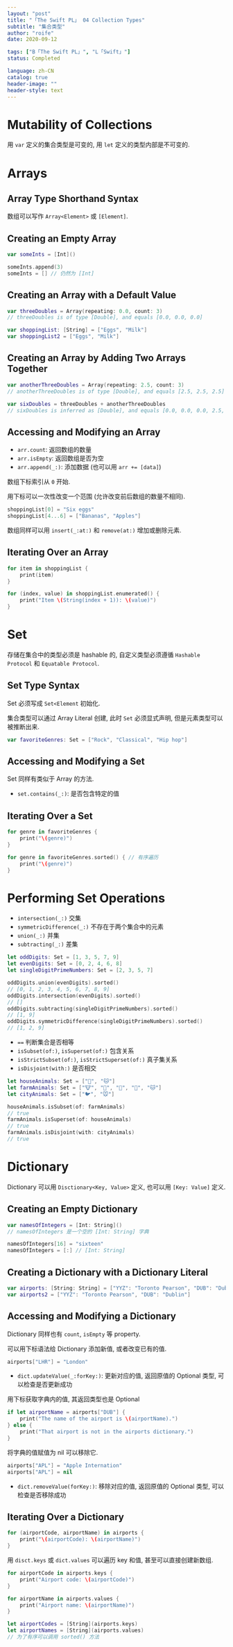 ```yaml
---
layout: "post"
title: "「The Swift PL」 04 Collection Types"
subtitle: "集合类型"
author: "roife"
date: 2020-09-12

tags: ["B「The Swift PL」", "L「Swift」"]
status: Completed

language: zh-CN
catalog: true
header-image: ""
header-style: text
---
```


# Mutability of Collections

用 `var` 定义的集合类型是可变的, 用 `let` 定义的类型内部是不可变的.

# Arrays

## Array Type Shorthand Syntax

数组可以写作 `Array<Element>` 或 `[Element]`.

## Creating an Empty Array

```swift
var someInts = [Int]()

someInts.append(3)
someInts = [] // 仍然为 [Int]
```

## Creating an Array with a Default Value

```swift
var threeDoubles = Array(repeating: 0.0, count: 3)
// threeDoubles is of type [Double], and equals [0.0, 0.0, 0.0]

var shoppingList: [String] = ["Eggs", "Milk"]
var shoppingList2 = ["Eggs", "Milk"]
```

## Creating an Array by Adding Two Arrays Together

```swift
var anotherThreeDoubles = Array(repeating: 2.5, count: 3)
// anotherThreeDoubles is of type [Double], and equals [2.5, 2.5, 2.5]

var sixDoubles = threeDoubles + anotherThreeDoubles
// sixDoubles is inferred as [Double], and equals [0.0, 0.0, 0.0, 2.5, 2.5, 2.5]
```

## Accessing and Modifying an Array

- `arr.count`: 返回数组的数量
- `arr.isEmpty`: 返回数组是否为空
- `arr.append(_:)`: 添加数据 (也可以用 `arr += [data]`)

数组下标索引从 `0` 开始.

用下标可以一次性改变一个范围 (允许改变前后数组的数量不相同).

```swift
shoppingList[0] = "Six eggs"
shoppingList[4...6] = ["Bananas", "Apples"]
```

数组同样可以用 `insert(_:at:)` 和 `remove(at:)` 增加或删除元素.

## Iterating Over an Array

```swift
for item in shoppingList {
    print(item)
}

for (index, value) in shoppingList.enumerated() {
    print("Item \(String(index + 1)): \(value)")
}
```

# Set

存储在集合中的类型必须是 hashable 的, 自定义类型必须遵循 `Hashable Protocol` 和 `Equatable Protocol`.

## Set Type Syntax

Set 必须写成 `Set<Element` 初始化.

集合类型可以通过 Array Literal 创建, 此时 `Set` 必须显式声明, 但是元素类型可以被推断出来.

```swift
var favoriteGenres: Set = ["Rock", "Classical", "Hip hop"]
```

## Accessing and Modifying a Set

Set 同样有类似于 Array 的方法.

- `set.contains(_:)`: 是否包含特定的值

## Iterating Over a Set

```swift
for genre in favoriteGenres {
    print("\(genre)")
}

for genre in favoriteGenres.sorted() { // 有序遍历
    print("\(genre)")
}
```

# Performing Set Operations

- `intersection(_:)` 交集
- `symmetricDifference(_:)` 不存在于两个集合中的元素
- `union(_:)` 并集
- `subtracting(_:)` 差集

```swift
let oddDigits: Set = [1, 3, 5, 7, 9]
let evenDigits: Set = [0, 2, 4, 6, 8]
let singleDigitPrimeNumbers: Set = [2, 3, 5, 7]

oddDigits.union(evenDigits).sorted()
// [0, 1, 2, 3, 4, 5, 6, 7, 8, 9]
oddDigits.intersection(evenDigits).sorted()
// []
oddDigits.subtracting(singleDigitPrimeNumbers).sorted()
// [1, 9]
oddDigits.symmetricDifference(singleDigitPrimeNumbers).sorted()
// [1, 2, 9]
```

- `==` 判断集合是否相等
- `isSubset(of:)`, `isSuperset(of:)` 包含关系
- `isStrictSubset(of:)`, `isStrictSuperset(of:)` 真子集关系
- `isDisjoint(with:)` 是否相交

```swift
let houseAnimals: Set = ["🐶", "🐱"]
let farmAnimals: Set = ["🐮", "🐔", "🐑", "🐶", "🐱"]
let cityAnimals: Set = ["🐦", "🐭"]

houseAnimals.isSubset(of: farmAnimals)
// true
farmAnimals.isSuperset(of: houseAnimals)
// true
farmAnimals.isDisjoint(with: cityAnimals)
// true
```

# Dictionary

Dictionary 可以用 `Disctionary<Key, Value>` 定义, 也可以用 `[Key: Value]` 定义.

## Creating an Empty Dictionary

```swift
var namesOfIntegers = [Int: String]()
// namesOfIntegers 是一个空的 [Int: String] 字典

namesOfIntegers[16] = "sixteen"
namesOfIntegers = [:] // [Int: String]
```

## Creating a Dictionary with a Dictionary Literal

```swift
var airports: [String: String] = ["YYZ": "Toronto Pearson", "DUB": "Dublin"]
var airports2 = ["YYZ": "Toronto Pearson", "DUB": "Dublin"]
```

## Accessing and Modifying a Dictionary

Dictionary 同样也有 `count`, `isEmpty` 等 property.

可以用下标语法给 Dictionary 添加新值, 或者改变已有的值.

```swift
airports["LHR"] = "London"
```

- `dict.updateValue(_:forKey:)`: 更新对应的值, 返回原值的 Optional 类型, 可以检查是否更新成功

用下标获取字典内的值, 其返回类型也是 Optional

```swift
if let airportName = airports["DUB"] {
    print("The name of the airport is \(airportName).")
} else {
    print("That airport is not in the airports dictionary.")
}
```

将字典的值赋值为 nil 可以移除它.

```swift
airports["APL"] = "Apple Internation"
airports["APL"] = nil
```

- `dict.removeValue(forKey:)`: 移除对应的值, 返回原值的 Optional 类型, 可以检查是否移除成功

## Iterating Over a Dictionary

```swift
for (airportCode, airportName) in airports {
    print("\(airportCode): \(airportName)")
}
```

用 `disct.keys` 或 `dict.values` 可以遍历 key 和值, 甚至可以直接创建新数组.

```swift
for airportCode in airports.keys {
    print("Airport code: \(airportCode)")
}

for airportName in airports.values {
    print("Airport name: \(airportName)")
}

let airportCodes = [String](airports.keys)
let airportNames = [String](airports.values)
// 为了有序可以调用 sorted() 方法
```

